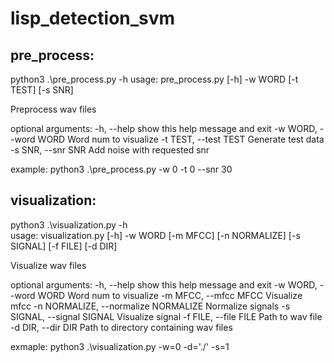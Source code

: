# lisp_detection_svm

## pre_process:
python3 .\pre_process.py -h
usage: pre_process.py [-h] -w WORD [-t TEST] [-s SNR]

Preprocess wav files

optional arguments:
  -h, --help            show this help message and exit
  -w WORD, --word WORD  Word num to visualize
  -t TEST, --test TEST  Generate test data
  -s SNR, --snr SNR     Add noise with requested snr
                        
example:
python3 .\pre_process.py -w 0 -t 0 --snr 30

## visualization:

python3 .\visualization.py -h               
usage: visualization.py [-h] -w WORD [-m MFCC] [-n NORMALIZE] [-s SIGNAL] [-f FILE] [-d DIR]

Visualize wav files

optional arguments:
  -h, --help            show this help message and exit
  -w WORD, --word WORD  Word num to visualize
  -m MFCC, --mfcc MFCC  Visualize mfcc
  -n NORMALIZE, --normalize NORMALIZE
                        Normalize signals
  -s SIGNAL, --signal SIGNAL
                        Visualize signal
  -f FILE, --file FILE  Path to wav file
  -d DIR, --dir DIR     Path to directory containing wav files
  
exmaple:
python3 .\visualization.py -w=0 -d='./' -s=1
